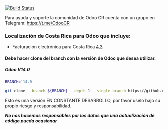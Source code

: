 [![Build Status](https://travis-ci.com/odoocr/l10n_cr.svg?branch=14.0)](https://travis-ci.com/odoocr/l10n_cr)

Para ayuda y soporte la comunidad de Odoo CR cuenta con un grupo en Telegram: https://t.me/OdooCR

### Localización de Costa Rica para Odoo que incluye:

- Facturación electrónica para Costa Rica [4.3](https://www.hacienda.go.cr/ATV/ComprobanteElectronico/frmAnexosyEstructuras.aspx)

#### Debe hacer clone del branch con la versión de Odoo que desea utilizar. 

##### Odoo V14.0
```bash
BRANCH='14.0'

git clone --branch ${BRANCH} --depth 1 --single-branch https://github.com/odoocr/l10n_cr
```

Esto es una versión EN CONSTANTE DESARROLLO, por favor uselo bajo su propio riesgo y responsabilidad.

***No nos hacemos responsables por los datos que una actualización de código pueda ocasionar***
